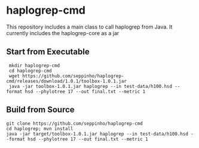 # haplogrep-cmd
This repository includes a main class to call haplogrep from Java. It currently includes the haplogrep-core as a jar 

## Start from Executable
     mkdir haplogrep-cmd
     cd haplogrep-cmd
     wget https://github.com/seppinho/haplogrep-cmd/releases/download/1.0.1/toolbox-1.0.1.jar        
     java -jar toolbox-1.0.1.jar haplogrep --in test-data/h100.hsd --format hsd --phylotree 17 --out final.txt --metric 1
     
## Build from Source
    git clone https://github.com/seppinho/haplogrep-cmd
    cd haplogrep; mvn install 
    java -jar target/toolbox-1.0.1.jar haplogrep --in test-data/h100.hsd --format hsd --phylotree 17 --out final.txt --metric 1
